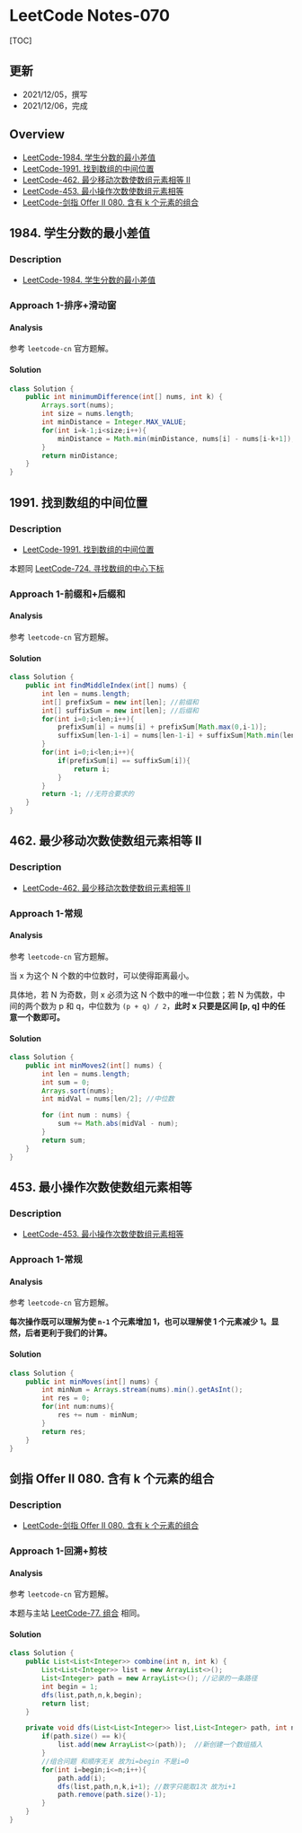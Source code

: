 

# LeetCode Notes-070


[TOC]



## 更新
* 2021/12/05，撰写
* 2021/12/06，完成



## Overview
* [LeetCode-1984. 学生分数的最小差值](https://leetcode-cn.com/problems/minimum-difference-between-highest-and-lowest-of-k-scores/description/)
* [LeetCode-1991. 找到数组的中间位置](https://leetcode-cn.com/problems/find-the-middle-index-in-array/description/)
* [LeetCode-462. 最少移动次数使数组元素相等 II](https://leetcode-cn.com/problems/minimum-moves-to-equal-array-elements-ii/)
* [LeetCode-453. 最小操作次数使数组元素相等](https://leetcode-cn.com/problems/minimum-moves-to-equal-array-elements/)
* [LeetCode-剑指 Offer II 080. 含有 k 个元素的组合](https://leetcode-cn.com/problems/uUsW3B/)







## 1984. 学生分数的最小差值
### Description
* [LeetCode-1984. 学生分数的最小差值](https://leetcode-cn.com/problems/minimum-difference-between-highest-and-lowest-of-k-scores/description/)

### Approach 1-排序+滑动窗
#### Analysis

参考 `leetcode-cn` 官方题解。

#### Solution



```java
class Solution {
    public int minimumDifference(int[] nums, int k) {
        Arrays.sort(nums);
        int size = nums.length;
        int minDistance = Integer.MAX_VALUE;
        for(int i=k-1;i<size;i++){
            minDistance = Math.min(minDistance, nums[i] - nums[i-k+1]);
        }
        return minDistance;
    }
}
```





## 1991. 找到数组的中间位置

### Description
* [LeetCode-1991. 找到数组的中间位置](https://leetcode-cn.com/problems/find-the-middle-index-in-array/description/)


本题同 [LeetCode-724. 寻找数组的中心下标](https://leetcode-cn.com/problems/find-pivot-index/description/)

### Approach 1-前缀和+后缀和
#### Analysis

参考 `leetcode-cn` 官方题解。

#### Solution


```java
class Solution {
    public int findMiddleIndex(int[] nums) {
        int len = nums.length;
        int[] prefixSum = new int[len]; //前缀和
        int[] suffixSum = new int[len]; //后缀和
        for(int i=0;i<len;i++){
            prefixSum[i] = nums[i] + prefixSum[Math.max(0,i-1)];
            suffixSum[len-1-i] = nums[len-1-i] + suffixSum[Math.min(len-1,len-i)];
        }
        for(int i=0;i<len;i++){
            if(prefixSum[i] == suffixSum[i]){
                return i;
            }
        }
        return -1; //无符合要求的
    }
}
```






## 462. 最少移动次数使数组元素相等 II
### Description
* [LeetCode-462. 最少移动次数使数组元素相等 II](https://leetcode-cn.com/problems/minimum-moves-to-equal-array-elements-ii/)

### Approach 1-常规
#### Analysis

参考 `leetcode-cn` 官方题解。

当 x 为这个 N 个数的中位数时，可以使得距离最小。

具体地，若 N 为奇数，则 x 必须为这 N 个数中的唯一中位数；若 N 为偶数，中间的两个数为 p 和 q，中位数为 `(p + q) / 2`，**此时 x 只要是区间 [p, q] 中的任意一个数即可。**


#### Solution


```java
class Solution {
    public int minMoves2(int[] nums) {
        int len = nums.length;
        int sum = 0;
        Arrays.sort(nums);
        int midVal = nums[len/2]; //中位数

        for (int num : nums) {
            sum += Math.abs(midVal - num);
        }
        return sum;
    }
}
```



## 453. 最小操作次数使数组元素相等
### Description
* [LeetCode-453. 最小操作次数使数组元素相等](https://leetcode-cn.com/problems/minimum-moves-to-equal-array-elements/)

### Approach 1-常规
#### Analysis

参考 `leetcode-cn` 官方题解。

**每次操作既可以理解为使 `n-1` 个元素增加 1，也可以理解使 1 个元素减少 1。显然，后者更利于我们的计算。**


#### Solution

```java
class Solution {
    public int minMoves(int[] nums) {
        int minNum = Arrays.stream(nums).min().getAsInt();
        int res = 0;
        for(int num:nums){
            res += num - minNum;
        }
        return res;
    }
}
```


## 剑指 Offer II 080. 含有 k 个元素的组合
### Description
* [LeetCode-剑指 Offer II 080. 含有 k 个元素的组合](https://leetcode-cn.com/problems/uUsW3B/)

### Approach 1-回溯+剪枝
#### Analysis

参考 `leetcode-cn` 官方题解。


本题与主站 [LeetCode-77. 组合](https://leetcode-cn.com/problems/combinations/) 相同。



#### Solution

```java
class Solution {
    public List<List<Integer>> combine(int n, int k) {
        List<List<Integer>> list = new ArrayList<>();
        List<Integer> path = new ArrayList<>(); //记录的一条路径
        int begin = 1;
        dfs(list,path,n,k,begin);
        return list;
    }

    private void dfs(List<List<Integer>> list,List<Integer> path, int n, int k, int begin){
        if(path.size() == k){
            list.add(new ArrayList<>(path));  //新创建一个数组插入 
        }
        //组合问题 和顺序无关 故为i=begin 不是i=0
        for(int i=begin;i<=n;i++){
            path.add(i);
            dfs(list,path,n,k,i+1); //数字只能取1次 故为i+1
            path.remove(path.size()-1);
        }
    }
}
```